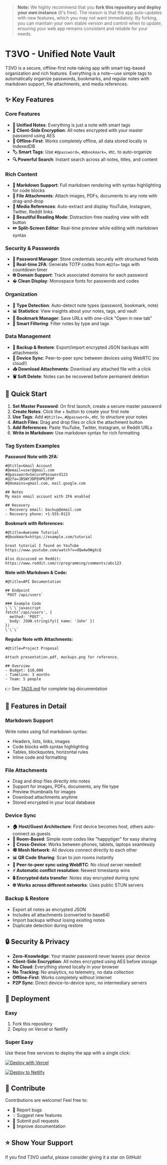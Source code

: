 > **Note:** We highly recommend that you **fork this repository and deploy your own instance** (it's free). The reason is that the app auto-updates with new features, which you may not want immediately. By forking, you can maintain your own stable version and control when to update, ensuring your web app remains consistent and reliable for your needs.

# T3VO - Unified Note Vault

T3VO is a secure, offline-first note-taking app with smart tag-based organization and rich features. Everything is a note—use simple tags to automatically organize passwords, bookmarks, and regular notes with markdown support, file attachments, and media references.

## ✨ Key Features

### Core Features

- **📝 Unified Notes**: Everything is just a note with smart tags
- **🔐 Client-Side Encryption**: All notes encrypted with your master password using AES
- **📱 Offline-First**: Works completely offline, all data stored locally in IndexedDB
- **🏷️ Smart Tags**: Use `#@password=`, `#@bookmark=`, etc. to auto-organize
- **🔍 Powerful Search**: Instant search across all notes, titles, and content

### Rich Content

- **📄 Markdown Support**: Full markdown rendering with syntax highlighting for code blocks
- **📎 File Attachments**: Attach images, PDFs, documents to any note with drag-and-drop
- **🔗 Media References**: Auto-extract and display YouTube, Instagram, Twitter, Reddit links
- **🎨 Beautiful Reading Mode**: Distraction-free reading view with edit button
- **✏️ Split-Screen Editor**: Real-time preview while editing with markdown syntax

### Security & Passwords

- **🔑 Password Manager**: Store credentials securely with structured fields
- **🔄 Real-time 2FA**: Generate TOTP codes from `#@2fa=` tags with countdown timer
- **🌐 Domain Support**: Track associated domains for each password
- **�️ Clean Display**: Monospace fonts for passwords and codes

### Organization

- **🎯 Type Detection**: Auto-detect note types (password, bookmark, note)
- **📊 Statistics**: View insights about your notes, tags, and vault
- **🔖 Bookmark Manager**: Save URLs with one-click "Open in new tab"
- **📁 Smart Filtering**: Filter notes by type and tags

### Data Management

- **💾 Backup & Restore**: Export/import encrypted JSON backups with attachments
- **🔄 Device Sync**: Peer-to-peer sync between devices using WebRTC (no cloud!)
- **📥 Download Attachments**: Download any attached file with a click
- **🗑️ Soft Delete**: Notes can be recovered before permanent deletion

## 🚀 Quick Start

1. **Set Master Password**: On first launch, create a secure master password
2. **Create Notes**: Click the + button to create your first note
3. **Use Tags**: Add `#@title=`, `#@password=`, etc. to structure your notes
4. **Attach Files**: Drag and drop files or click the attachment button
5. **Add References**: Paste YouTube, Twitter, Instagram, or Reddit URLs
6. **Write in Markdown**: Use markdown syntax for rich formatting

### Tag System Examples

**Password Note with 2FA:**

```
#@title=Gmail Account
#@email=user@gmail.com
#@password=SecurePassword123
#@2fa=JBSWY3DPEHPK3PXP
#@domains=gmail.com, mail.google.com

## Notes
My main email account with 2FA enabled

## Recovery
- Recovery email: backup@email.com
- Recovery phone: +1-555-0123
```

**Bookmark with References:**

```
#@title=Awesome Tutorial
#@bookmark=https://example.com/tutorial

Great tutorial I found on YouTube
https://www.youtube.com/watch?v=dQw4w9WgXcQ

Also discussed on Reddit:
https://www.reddit.com/r/programming/comments/abc123
```

**Note with Markdown & Code:**

```
#@title=API Documentation

## Endpoint
`POST /api/users`

### Example Code
\`\`\`javascript
fetch('/api/users', {
  method: 'POST',
  body: JSON.stringify({ name: 'John' })
})
\`\`\`
```

**Regular Note with Attachments:**

```
#@title=Project Proposal

Attach presentation.pdf, mockups.png for reference.

## Overview
- Budget: $10,000
- Timeline: 3 months
- Team: 5 people
```

👉 See [TAGS.md](./TAGS.md) for complete tag documentation


## 📱 Features in Detail

### Markdown Support

Write notes using full markdown syntax:

- Headers, lists, links, images
- Code blocks with syntax highlighting
- Tables, blockquotes, horizontal rules
- Inline code and formatting

### File Attachments

- Drag and drop files directly into notes
- Support for images, PDFs, documents, any file type
- Preview thumbnails for images
- Download attachments anytime
- Stored encrypted in your local database

### Device Sync

- **🏠 Host/Guest Architecture**: First device becomes host, others auto-connect as guests
- **🔄 Room-Based**: Simple room codes like "happytiger" for easy sharing
- **📱 Cross-Device**: Works between phones, tablets, laptops seamlessly
- **🕸️ Mesh Network**: All devices connect directly to each other
- **📊 QR Code Sharing**: Scan to join rooms instantly
- **🔐 Peer-to-peer sync using WebRTC**: No cloud server needed!
- **⚡ Automatic conflict resolution**: Newest timestamp wins
- **🔒 Encrypted data transfer**: Notes stay encrypted during sync
- **🌐 Works across different networks**: Uses public STUN servers

### Backup & Restore

- Export all notes as encrypted JSON
- Includes all attachments (converted to base64)
- Import backups without losing existing notes
- Duplicate detection during restore

## 🔒 Security & Privacy

- **Zero-Knowledge**: Your master password never leaves your device
- **Client-Side Encryption**: All notes encrypted using AES before storage
- **No Cloud**: Everything stored locally in your browser
- **No Tracking**: No analytics, no telemetry, no data collection
- **Offline-First**: Works completely without internet
- **P2P Sync**: Direct device-to-device sync, no intermediary servers

## 🚀 Deployment

### Easy

1. Fork this repository
2. Deploy on Vercel or Netlify

### Super Easy

Use these free services to deploy the app with a single click:

[![Deploy with Vercel](https://vercel.com/button)](https://vercel.com/new/clone?repository-url=https://github.com/besoeasy/t3vo/tree/latest)

[![Deploy to Netlify](https://www.netlify.com/img/deploy/button.svg)](https://app.netlify.com/start/deploy?repository=https://github.com/besoeasy/t3vo&branch=latest)

## 🤝 Contribute

Contributions are welcome! Feel free to:

- 🐛 Report bugs
- 💡 Suggest new features
- 🔧 Submit pull requests
- 📖 Improve documentation

## ⭐ Show Your Support

If you find T3VO useful, please consider giving it a star on GitHub!
